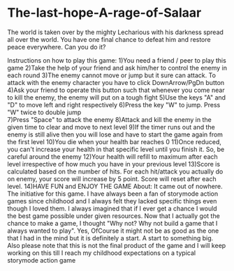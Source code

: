 # The-last-hope-A-rage-of-Salaar

The world is taken over by the mighty Lecharious with his darkness spread all over the world. You have one final chance to defeat him and restore peace everywhere. Can you do it?


Instructions on how to play this game:
            1)You need a friend / peer to play this game
            2)Take the help of your friend and ask him/her to control the enemy in each round
            3)The enemy cannot move or jump but it sure can attack. To attack with the enemy character you have to click DownArrow/PgDn button
            4)Ask your friend to operate this button such that whenever you come near to kill the enemy, the enemy will put on a tough fight
            5)Use the keys "A" and "D" to move left and right respectively
            6)Press the key "W" to jump. Press "W" twice to double jump	 
            7)Press "Space" to attack the enemy
            8)Attack and kill the enemy in the given time to clear and move to next level
            9)If the timer runs out and the enemy is still alive then you will lose and have to start the game again from the first level
            10)You die when your health bar reaches 0
            11)Once reduced, you can't increase your health in that specific level until you finish it. So, be careful around the enemy
            12)Your health will refill to maximum after each level irrespective of how much you have in your previous level
            13)Score is calculated based on the number of hits. For each hit/attack you actually do on enemy, your score will increase by 5 point. Score will reset after each level.
            14)HAVE FUN and ENJOY THE GAME
About:
    It came out of nowhere. The initiative for this game. I have always been a fan of storymode action games since childhood and I always felt they lacked specific things even though I loved them. I always imagined that if I ever get a chance I would the best game possible under given resources. Now that I actually got the chance to make a game, I thought "Why not? Why not build a game that I always wanted to play". Yes, OfCourse it might not be as good as the one that I had in the mind but it is definitely a start. A start to something big. Also please note that this is not the final product of the game and I will keep working on this till I reach my childhood expectations on a typical storymode action game
